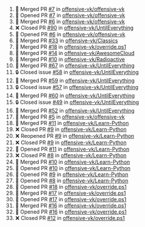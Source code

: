 <!--START_SECTION:activity-->
1. 🎉 Merged PR [#7](https://github.com/offensive-vk/offensive-vk/pull/7) in [offensive-vk/offensive-vk](https://github.com/offensive-vk/offensive-vk)
2. 💪 Opened PR [#7](https://github.com/offensive-vk/offensive-vk/pull/7) in [offensive-vk/offensive-vk](https://github.com/offensive-vk/offensive-vk)
3. 🎉 Merged PR [#6](https://github.com/offensive-vk/offensive-vk/pull/6) in [offensive-vk/offensive-vk](https://github.com/offensive-vk/offensive-vk)
4. ❌ Closed PR [#90](https://github.com/offensive-vk/UntilEverything/pull/90) in [offensive-vk/UntilEverything](https://github.com/offensive-vk/UntilEverything)
5. 💪 Opened PR [#6](https://github.com/offensive-vk/offensive-vk/pull/6) in [offensive-vk/offensive-vk](https://github.com/offensive-vk/offensive-vk)
6. 🎉 Merged PR [#33](https://github.com/offensive-vk/Classics/pull/33) in [offensive-vk/Classics](https://github.com/offensive-vk/Classics)
7. 🎉 Merged PR [#18](https://github.com/offensive-vk/override.ps1/pull/18) in [offensive-vk/override.ps1](https://github.com/offensive-vk/override.ps1)
8. 🎉 Merged PR [#14](https://github.com/offensive-vk/AwesomeCloud/pull/14) in [offensive-vk/AwesomeCloud](https://github.com/offensive-vk/AwesomeCloud)
9. 🎉 Merged PR [#10](https://github.com/offensive-vk/Radioactive/pull/10) in [offensive-vk/Radioactive](https://github.com/offensive-vk/Radioactive)
10. 🎉 Merged PR [#67](https://github.com/offensive-vk/UntilEverything/pull/67) in [offensive-vk/UntilEverything](https://github.com/offensive-vk/UntilEverything)
11. 🔒 Closed issue [#58](https://github.com/offensive-vk/UntilEverything/issues/58) in [offensive-vk/UntilEverything](https://github.com/offensive-vk/UntilEverything)
12. 🎉 Merged PR [#59](https://github.com/offensive-vk/UntilEverything/pull/59) in [offensive-vk/UntilEverything](https://github.com/offensive-vk/UntilEverything)
13. 🔒 Closed issue [#57](https://github.com/offensive-vk/UntilEverything/issues/57) in [offensive-vk/UntilEverything](https://github.com/offensive-vk/UntilEverything)
14. 🎉 Merged PR [#60](https://github.com/offensive-vk/UntilEverything/pull/60) in [offensive-vk/UntilEverything](https://github.com/offensive-vk/UntilEverything)
15. 🔒 Closed issue [#49](https://github.com/offensive-vk/UntilEverything/issues/49) in [offensive-vk/UntilEverything](https://github.com/offensive-vk/UntilEverything)
16. 🎉 Merged PR [#52](https://github.com/offensive-vk/UntilEverything/pull/52) in [offensive-vk/UntilEverything](https://github.com/offensive-vk/UntilEverything)
17. 🎉 Merged PR [#5](https://github.com/offensive-vk/offensive-vk/pull/5) in [offensive-vk/offensive-vk](https://github.com/offensive-vk/offensive-vk)
18. 🎉 Merged PR [#11](https://github.com/offensive-vk/Learn-Python/pull/11) in [offensive-vk/Learn-Python](https://github.com/offensive-vk/Learn-Python)
19. ❌ Closed PR [#9](https://github.com/offensive-vk/Learn-Python/pull/9) in [offensive-vk/Learn-Python](https://github.com/offensive-vk/Learn-Python)
20. ❌ Reopened PR [#9](https://github.com/offensive-vk/Learn-Python/pull/9) in [offensive-vk/Learn-Python](https://github.com/offensive-vk/Learn-Python)
21. ❌ Closed PR [#9](https://github.com/offensive-vk/Learn-Python/pull/9) in [offensive-vk/Learn-Python](https://github.com/offensive-vk/Learn-Python)
22. 💪 Opened PR [#11](https://github.com/offensive-vk/Learn-Python/pull/11) in [offensive-vk/Learn-Python](https://github.com/offensive-vk/Learn-Python)
23. ❌ Closed PR [#8](https://github.com/offensive-vk/Learn-Python/pull/8) in [offensive-vk/Learn-Python](https://github.com/offensive-vk/Learn-Python)
24. 🎉 Merged PR [#10](https://github.com/offensive-vk/Learn-Python/pull/10) in [offensive-vk/Learn-Python](https://github.com/offensive-vk/Learn-Python)
25. 💪 Opened PR [#10](https://github.com/offensive-vk/Learn-Python/pull/10) in [offensive-vk/Learn-Python](https://github.com/offensive-vk/Learn-Python)
26. 💪 Opened PR [#9](https://github.com/offensive-vk/Learn-Python/pull/9) in [offensive-vk/Learn-Python](https://github.com/offensive-vk/Learn-Python)
27. 💪 Opened PR [#8](https://github.com/offensive-vk/Learn-Python/pull/8) in [offensive-vk/Learn-Python](https://github.com/offensive-vk/Learn-Python)
28. 💪 Opened PR [#18](https://github.com/offensive-vk/override.ps1/pull/18) in [offensive-vk/override.ps1](https://github.com/offensive-vk/override.ps1)
29. 🎉 Merged PR [#17](https://github.com/offensive-vk/override.ps1/pull/17) in [offensive-vk/override.ps1](https://github.com/offensive-vk/override.ps1)
30. 💪 Opened PR [#17](https://github.com/offensive-vk/override.ps1/pull/17) in [offensive-vk/override.ps1](https://github.com/offensive-vk/override.ps1)
31. 🎉 Merged PR [#16](https://github.com/offensive-vk/override.ps1/pull/16) in [offensive-vk/override.ps1](https://github.com/offensive-vk/override.ps1)
32. 💪 Opened PR [#16](https://github.com/offensive-vk/override.ps1/pull/16) in [offensive-vk/override.ps1](https://github.com/offensive-vk/override.ps1)
33. ❌ Closed PR [#12](https://github.com/offensive-vk/override.ps1/pull/12) in [offensive-vk/override.ps1](https://github.com/offensive-vk/override.ps1)
<!--END_SECTION:activity-->
